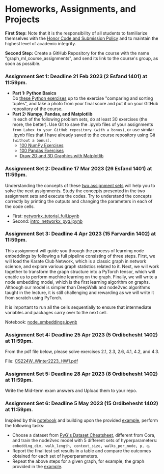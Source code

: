 
# Homeworks, Assignments, and Projects

**First Step:** Note that it is the responsibility of all students to familiarize themselves with the 
[Honor Code and Submission Policy](https://github.com/zahta/graph_ml/edit/main/README.md#copyright-honor-code-and-submission-policy) and 
to maintain the highest level of academic integrity.

**Second Step:** Create a GitHub Repository for the course with the name "graph_ml_course_assignments", 
and send its link to the course's group, as soon as possible.

### Assignment Set 1: Deadline 21 Feb 2023 (2 Esfand 1401) at 11:59pm.
  - **Part 1: Python Basics**    
  Do [these Python exercises](https://www.freecodecamp.org/learn/scientific-computing-with-python/#python-for-everybody) up to
  the exercise "comparing and sorting tuples", and take a photo from your final score and put it on your GitHub repository of the course.
  - **Part 2: Numpy, Pandas, and Matplotlib**   
    In each of the following problem sets, do at least 30 exercises (the more, the better). Use Git to save the .ipynb files of your assignments `from Labex to your GitHub repository (with a bonus)`, or use similar .ipynb files that I have already saved to the course repository using Git `(without a bonus)`.
    - [100 NumPy Exercises](https://labex.io/courses/100-numpy-exercises)
    - [100 Pandas Exercises](https://labex.io/courses/100-pandas-exercises)  
    - [Draw 2D and 3D Graphics with Matplotlib](https://labex.io/courses/draw-2d-and-3d-graphics-by-matplotlib)
    
### Assignment Set 2: Deadline 17 Mar 2023 (26 Esfand 1401) at 11:59pm.   

Understanding the concepts of these [two assignment sets](https://github.com/zahta/graph_ml/tree/main/assignments/assignment_set_2) will help you to solve the next assignments. Study the concepts presented in the two assignment sets and execute the codes. Try to understand the concepts correctly by printing the outputs and changing the parameters in each of the code cells.
- First: [networkx_tutorial_full.ipynb](https://github.com/zahta/graph_ml/blob/main/assignments/assignment_set_2/networkx_tutorial_full.ipynb)
- Second: [intro_networkx_pyg.ipynb](https://github.com/zahta/graph_ml/blob/main/assignments/assignment_set_2/intro_networkx_pyg.ipynb)

### Assignment Set 3: Deadline 4 Apr 2023 (15 Farvardin 1402) at 11:59pm.  

This assignment will guide you through the process of learning node embeddings by following a full pipeline consisting of three steps. First, we will load the Karate Club Network, which is a classic graph in network science, and explore various graph statistics related to it. Next, we will work together to transform the graph structure into a PyTorch tensor, which will enable us to perform machine learning on the graph. Finally, we will write a node embedding model, which is the first learning algorithm on graphs. Although our model is simpler than DeepWalk and node2vec algorithms taught in the lecture, it is still challenging and rewarding as we will write it from scratch using PyTorch. 

It is important to run all the cells sequentially to ensure that intermediate variables and packages carry over to the next cell.

Notebook: [node_embeddings.ipynb](https://github.com/zahta/graph_ml/blob/main/assignments/assignment_set_3/node_embeddings.ipynb)

### Assignment Set 4: Deadline 25 Apr 2023 (5 Ordibehesht 1402) at 11:59pm. 

From the pdf file below, please solve exercises 2.1, 2.3, 2.6, 4.1, 4.2, and 4.3.

File: [CS224W_Winter2223_HW1.pdf](https://github.com/zahta/graph_ml/blob/main/assignments/assignment_set_4/CS224W_Winter2223_HW1.pdf)

### Assignment Set 5: Deadline 28 Apr 2023 (8 Ordibehesht 1402) at 11:59pm. 

Write the Mid-term exam answers and Upload them to your repo.

### Assignment Set 6: Deadline 5 May 2023 (15 Ordibehesht 1402) at 11:59pm. 

Inspired by this [notebook](https://github.com/zahta/graph_ml/blob/main/example_node2vec/DeepWalk_and_node2vec_Implementation_details.ipynb) and building upon the provided [example](https://github.com/zahta/graph_ml/blob/main/example_node2vec/node2vec_example.pdf), perform the following tasks:
- Choose a dataset from [PyG's Dataset Cheatsheet](https://pytorch-geometric.readthedocs.io/en/latest/cheatsheet/data_cheatsheet.html), different from Cora, and train the node2vec model with 5 different sets of hyperparameters: `embedding_dim, walk_length, context_size, walks_per_node, p, q`.
- Report the final test set results in a table and compare the outcomes obtained for each set of hyperparameters.
- Repeat the above steps for a given graph, for example, the graph provided in the [example](https://github.com/zahta/graph_ml/blob/main/example_node2vec/node2vec_example.pdf).         
